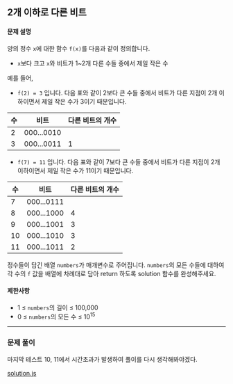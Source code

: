 ## 2개 이하로 다른 비트

#### 문제 설명
양의 정수 `x`에 대한 함수 `f(x)`를 다음과 같이 정의합니다.
- `x`보다 크고 `x`와 비트가 1~2개 다른 수들 중에서 제일 작은 수

예를 들어,
- `f(2) = 3` 입니다. 다음 표와 같이 2보다 큰 수들 중에서 비트가 다른 지점이 2개 이하이면서 제일 작은 수가 3이기 때문입니다.

수|비트|다른 비트의 개수
---|---|---
2|000...0010|
3|000...0011|1

- `f(7) = 11` 입니다. 다음 표와 같이 7보다 큰 수들 중에서 비트가 다른 지점이 2개 이하이면서 제일 작은 수가 11이기 때문입니다.

수|비트|다른 비트의 개수
---|---|---
7|000...0111|
8|000...1000|4
9|000...1001|3
10|000...1010|3
11|000...1011|2

정수들이 담긴 배열 `numbers`가 매개변수로 주어집니다. `numbers`의 모든 수들에 대하여 각 수의 `f` 값을 배열에 차례대로 담아 return 하도록 solution 함수를 완성해주세요.

#### 제한사항
- 1 ≤ `numbers`의 길이 ≤ 100,000
- 0 ≤ `numbers`의 모든 수 ≤ 10<sup>15</sup>

***

### 문제 풀이
마지막 테스트 10, 11에서 시간초과가 발생하여 풀이를 다시 생각해봐야겠다.

[solution.js](./solution.js)